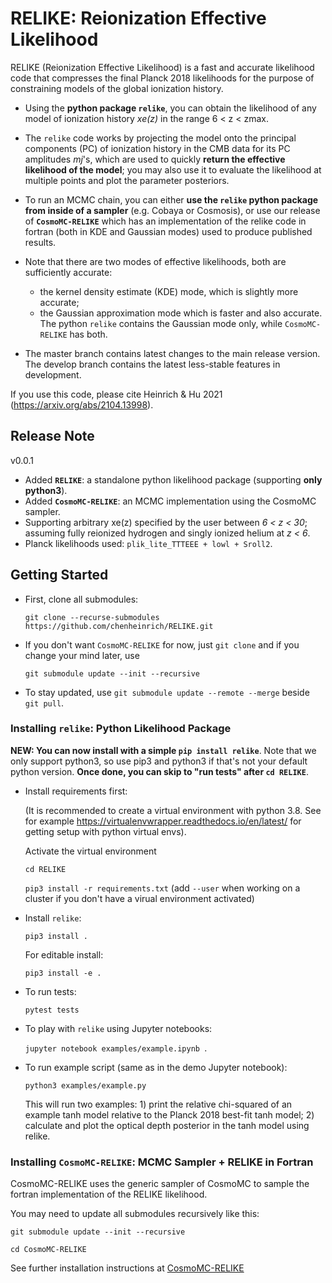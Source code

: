 # RELIKE: Reionization Effective Likelihood

RELIKE (Reionization Effective Likelihood) is a fast and accurate likelihood code that compresses the final Planck 2018 likelihoods for the purpose of constraining models of the global ionization history.

- Using the **python package `relike`**, you can obtain the likelihood of any model of ionization history _xe(z)_ in the range 6 < z < zmax. 

- The `relike` code works by projecting the model onto the principal components (PC) of ionization history in the CMB data for its PC amplitudes _mj_'s, which are used to quickly **return the effective likelihood of the model**; you may also use it to evaluate the likelihood at multiple points and plot the parameter posteriors. 

- To run an MCMC chain, you can either **use the `relike` python package from inside of a sampler** (e.g. Cobaya or Cosmosis), or use our release of **`CosmoMC-RELIKE`** which has an implementation of the relike code in fortran (both in KDE and Gaussian modes) used to produce published results. 

- Note that there are two modes of effective likelihoods, both are sufficiently accurate: 
    - the kernel density estimate (KDE) mode, which is slightly more accurate;
    - the Gaussian approximation mode which is faster and also accurate. The python `relike` contains the Gaussian mode only, while `CosmoMC-RELIKE` has both. 

- The master branch contains latest changes to the main release version. The develop branch contains the latest less-stable features in development.

If you use this code, please cite Heinrich & Hu 2021 (https://arxiv.org/abs/2104.13998).

## Release Note

v0.0.1 
- Added **`RELIKE`**: a standalone python likelihood package (supporting **only python3**).
- Added **`CosmoMC-RELIKE`**: an MCMC implementation using the CosmoMC sampler. 
- Supporting arbitrary xe(z) specified by the user between _6 < z < 30_; assuming fully reionized hydrogen and singly ionized helium at _z < 6_.
- Planck likelihoods used: `plik_lite_TTTEEE + lowl + Sroll2`.

## Getting Started

- First, clone all submodules:

  `git clone --recurse-submodules https://github.com/chenheinrich/RELIKE.git`

- If you don't want `CosmoMC-RELIKE` for now, just `git clone` and if you change your mind later, use

  `git submodule update --init --recursive`
  
- To stay updated, use `git submodule update --remote --merge` beside `git pull`.


### Installing `relike`: Python Likelihood Package

**NEW: You can now install with a simple `pip install relike`**. Note that we only support python3, so use pip3 and python3 if that's not your default python version. **Once done, you can skip to "run tests" after `cd RELIKE`**. 

- Install requirements first: 

  (It is recommended to create a virtual environment with python 3.8. See for example https://virtualenvwrapper.readthedocs.io/en/latest/ for getting setup with python virtual envs).

  Activate the virtual environment

  `cd RELIKE`

  `pip3 install -r requirements.txt` (add `--user` when working on a cluster if you don't have a virual environment activated)

- Install `relike`:

  `pip3 install .`

  For editable install: 
  
  `pip3 install -e .`

- To run tests: 

  `pytest tests`

- To play with `relike` using Jupyter notebooks:

  `jupyter notebook examples/example.ipynb `.

- To run example script (same as in the demo Jupyter notebook): 

  `python3 examples/example.py`

  This will run two examples: 1) print the relative chi-squared of an example tanh model relative to the Planck 2018 best-fit tanh model; 2) calculate and plot the optical depth posterior in the tanh model using relike.

### Installing `CosmoMC-RELIKE`: MCMC Sampler + RELIKE in Fortran 

CosmoMC-RELIKE uses the generic sampler of CosmoMC to sample the fortran implementation of the RELIKE likelihood. 

You may need to update all submodules recursively like this:

  `git submodule update --init --recursive` 
  
  `cd CosmoMC-RELIKE`
  
See further installation instructions at [CosmoMC-RELIKE](https://github.com/chenheinrich/CosmoMC-RELIKE)


  
  
